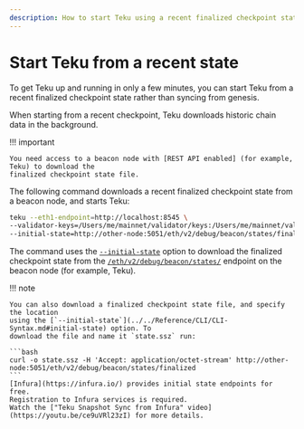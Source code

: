```yaml
---
description: How to start Teku using a recent finalized checkpoint state
---
```


# Start Teku from a recent state

To get Teku up and running in only a few minutes, you can start Teku from a recent finalized
checkpoint state rather than syncing from genesis.

When starting from a recent checkpoint, Teku downloads historic chain data in the background.

!!! important

    You need access to a beacon node with [REST API enabled] (for example, Teku) to download the 
    finalized checkpoint state file.

The following command downloads a recent finalized checkpoint state from a beacon node, and
starts Teku:

```bash
teku --eth1-endpoint=http://localhost:8545 \
--validator-keys=/Users/me/mainnet/validator/keys:/Users/me/mainnet/validator/passwords \
--initial-state=http://other-node:5051/eth/v2/debug/beacon/states/finalized
```

The command uses the [`--initial-state`](../../Reference/CLI/CLI-Syntax.md#initial-state) option
to download the finalized checkpoint state from the
[`/eth/v2/debug/beacon/states/`](https://consensys.github.io/teku/#operation/getEthV1DebugBeaconStatesWithState_id) endpoint
on the beacon node (for example, Teku).

!!! note

    You can also download a finalized checkpoint state file, and specify the location
    using the [`--initial-state`](../../Reference/CLI/CLI-Syntax.md#initial-state) option. To
    download the file and name it `state.ssz` run:

    ```bash
    curl -o state.ssz -H 'Accept: application/octet-stream' http://other-node:5051/eth/v2/debug/beacon/states/finalized
    ```
    [Infura](https://infura.io/) provides initial state endpoints for free.
    Registration to Infura services is required.
    Watch the ["Teku Snapshot Sync from Infura" video](https://youtu.be/ce9uVRl23zI) for more details.

<!--links-->
[REST API enabled]: ../../Reference/CLI/CLI-Syntax.md#rest-api-enabled

